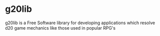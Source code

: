 g20lib
======

g20lib is a Free Software library for developing applications which resolve d20 game mechanics like those used in popular RPG's
